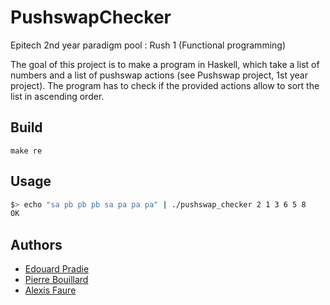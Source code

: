 # PushswapChecker
Epitech 2nd year paradigm pool : Rush 1 (Functional programming)

The goal of this project is to make a program in Haskell, which take a list of numbers and a list of pushswap actions (see Pushswap project, 1st year project). The program has to check if the provided actions allow to sort the list in ascending order.

## Build

`make re`

## Usage
```bash
$> echo "sa pb pb pb sa pa pa pa" | ./pushswap_checker 2 1 3 6 5 8
OK
```

## Authors

- [Edouard Pradie](https://github.com/EdouardPradie)
- [Pierre Bouillard](https://github.com/pierrrebouillard)
- [Alexis Faure](https://github.com/FaureAlexis)
